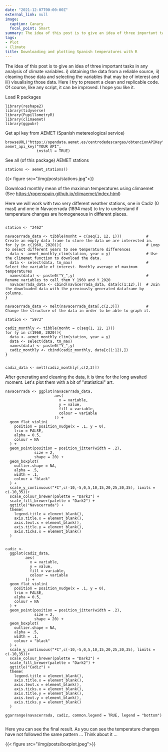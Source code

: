 ```yaml
---
date: "2021-12-07T00:00:00Z"
external_link: null
image:
  caption: Canary
  focal_point: Smart
summary: The idea of this post is to give an idea of three important tasks in any analysis of climate variables.
tags:
- Plot
- Climate
title: Downloading and plotting Spanish temperatures with R
---
```


The idea of this post is to give an idea of three important tasks in any analysis of climate variables. i) obtaining the data from a reliable source, ii) cleaning those data and selecting the variables that may be of interest and iii) visualising those data.
Here I try to present a clean and replicable code. Of course, like any script, it can be improved. I hope you like it.


Load R packages
```{r, warning=FALSE}
library(reshape2)
library(tidyverse)
library(PupillometryR)
library(climaemet)
library(ggpubr)
```
Get api key from AEMET (Spanish metereological service)
```{r, warning=FALSE}
browseURL("https://opendata.aemet.es/centrodedescargas/obtencionAPIKey")
aemet_api_key("YOUR API", 
              install = TRUE)
```
See all (of this package) AEMET stations
```{r, warning=FALSE}
stations <- aemet_stations() 
```
{{< figure src="/img/posts/stations.jpg">}}

Download monthly mean of the maximun temperatures using climaemet (See https://ropenspain.github.io/climaemet/index.html)


Here we will work with two very different weather stations, one in Cadiz (0 masl) and one in Navacerrada (1894 masl) to try to understand if temperature changes are homogeneous in different places.
```{r, warning=FALSE}

station <- "2462" 

navacerrada_data <- tibble(monht = c(seq(1, 12, 1)))           # Create an empty data frame to store the data we are interested in.
for (y in c(1960, 2020)){                                      # Loop to select different years to see temperature differences
  data <- aemet_monthly_clim(station, year = y)                # Use the climemet function to download the data.
  data <- select(data, tm_max)                                 # Select the variable of interest. Monthly average of maximum temperatures
  names(data) <- paste0("Y_",y)                                # Rename variables to call them Y_1960 and Y_2020
  navacerrada_data <- cbind(navacerrada_data, data[c(1:12),])  # Join the downloaded data with the previously generated dataframe by columns.
}

navacerrada_data <- melt(navacerrada_data[,c(2,3)])            # Change the structure of the data in order to be able to graph it.

station <- "5973" 

cadiz_monthly <- tibble(monht = c(seq(1, 12, 1)))
for (y in c(1960, 2020)){
  data <- aemet_monthly_clim(station, year = y)
  data <- select(data, tm_max)
  names(data) <- paste0("Y_",y)
  cadiz_monthly <- cbind(cadiz_monthly, data[c(1:12),])
}


cadiz_data <- melt(cadiz_monthly[,c(2,3)])
```
After generating and cleaning the data, it is time for the long awaited moment. Let's plot them with a bit of "statistical" art.
```{r, warning=FALSE}
navacerrada <- ggplot(navacerrada_data,
                      aes(
                        x = variable,
                        y = value,
                        fill = variable,
                        colour = variable
                      )) +
  geom_flat_violin(
    position = position_nudge(x = .1, y = 0),
    trim = FALSE,
    alpha = 0.5,
    colour = NA
  ) +
  geom_point(position = position_jitter(width = .2),
             size = 2,
             shape = 20) +
  geom_boxplot(
    outlier.shape = NA,
    alpha = .5,
    width = .1,
    colour = "black"
  ) +
  scale_y_continuous("ºC",c(-10,-5,0,5,10,15,20,25,30,35), limits = c(-10,35))+
  scale_colour_brewer(palette = "Dark2") +
  scale_fill_brewer(palette = "Dark2") +
  ggtitle("Navacerrada") +
  theme(
    legend.title = element_blank(),
    axis.title.x = element_blank(),
    axis.text.x = element_blank(),
    axis.title.y = element_blank(),
    axis.ticks.x = element_blank()
  )


cadiz <-
  ggplot(cadiz_data,
         aes(
           x = variable,
           y = value,
           fill = variable,
           colour = variable
         )) +
  geom_flat_violin(
    position = position_nudge(x = .1, y = 0),
    trim = FALSE,
    alpha = 0.5,
    colour = NA
  ) +
  geom_point(position = position_jitter(width = .2),
             size = 2,
             shape = 20) +
  geom_boxplot(
    outlier.shape = NA,
    alpha = .5,
    width = .1,
    colour = "black"
  ) +
  scale_y_continuous("ºC",c(-10,-5,0,5,10,15,20,25,30,35), limits = c(-10,35))+
  scale_colour_brewer(palette = "Dark2") +
  scale_fill_brewer(palette = "Dark2") +
  ggtitle("Cadiz") +
  theme(
    legend.title = element_blank(),
    axis.title.x = element_blank(),
    axis.text.x = element_blank(),
    axis.ticks.x = element_blank(),
    axis.title.y = element_blank(),
    axis.text.y = element_blank(),
    axis.ticks.y = element_blank()
  )

ggarrange(navacerrada, cadiz, common.legend = TRUE, legend = "bottom")


```
Here you can see the final result. As you can see the temperature changes have not followed the same pattern
...
      Think about it
                      ...
                      
{{< figure src="/img/posts/boxplot.jpeg">}}







